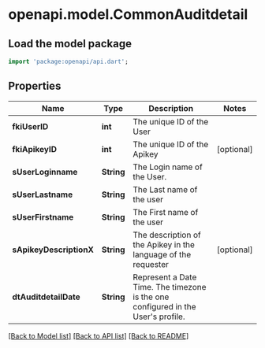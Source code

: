 # openapi.model.CommonAuditdetail

## Load the model package
```dart
import 'package:openapi/api.dart';
```

## Properties
Name | Type | Description | Notes
------------ | ------------- | ------------- | -------------
**fkiUserID** | **int** | The unique ID of the User | 
**fkiApikeyID** | **int** | The unique ID of the Apikey | [optional] 
**sUserLoginname** | **String** | The Login name of the User. | 
**sUserLastname** | **String** | The Last name of the user | 
**sUserFirstname** | **String** | The First name of the user | 
**sApikeyDescriptionX** | **String** | The description of the Apikey in the language of the requester | [optional] 
**dtAuditdetailDate** | **String** | Represent a Date Time. The timezone is the one configured in the User's profile. | 

[[Back to Model list]](../README.md#documentation-for-models) [[Back to API list]](../README.md#documentation-for-api-endpoints) [[Back to README]](../README.md)



